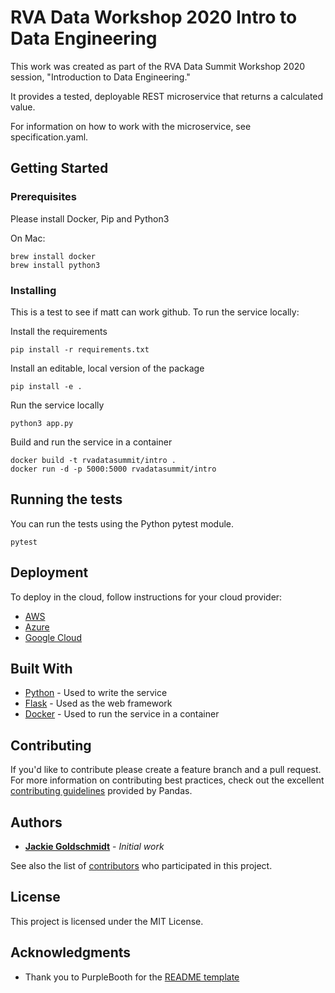 # RVA Data Workshop 2020 Intro to Data Engineering

This work was created as part of the RVA Data Summit Workshop 2020 session, "Introduction to Data Engineering."

It provides a tested, deployable REST microservice that returns a calculated value.

For information on how to work with the microservice, see specification.yaml.
## Getting Started


### Prerequisites

Please install Docker, Pip and Python3

On Mac:
```
brew install docker
brew install python3
```

### Installing


This is a test to see if matt can work github.
To run the service locally:

Install the requirements
```
pip install -r requirements.txt
```

Install an editable, local version of the package
```
pip install -e .
```

Run the service locally
```
python3 app.py
```

Build and run the service in a container
```
docker build -t rvadatasummit/intro .
docker run -d -p 5000:5000 rvadatasummit/intro 
```

## Running the tests

You can run the tests using the Python pytest module.

```
pytest
```


## Deployment

To deploy in the cloud, follow instructions for your cloud provider:
* [AWS](https://docs.docker.com/docker-for-aws/deploy/)
* [Azure](https://docs.docker.com/docker-for-azure/deploy/)
* [Google Cloud](https://cloud.google.com/kubernetes-engine/docs/tutorials/hello-app)

## Built With

* [Python](https://www.python.org/) - Used to write the service
* [Flask](https://palletsprojects.com/p/flask/) - Used as the web framework
* [Docker](https://www.docker.com/) - Used to run the service in a container

## Contributing

If you'd like to contribute please create a feature branch and a pull request. For more information on 
contributing best practices, check out the excellent
[contributing guidelines](https://pandas.pydata.org/docs/development/contributing.html) provided by Pandas.

## Authors

* [**Jackie Goldschmidt**](https://github.com/jackie-goldschmidt) - *Initial work*

See also the list of 
[contributors](https://github.com/jackie-goldschmidt/RVADataEngineeringWorkshop/graphs/contributors) who participated in this project.

## License

This project is licensed under the MIT License.

## Acknowledgments

* Thank you to PurpleBooth for the [README template](https://gist.github.com/PurpleBooth/109311bb0361f32d87a2)
